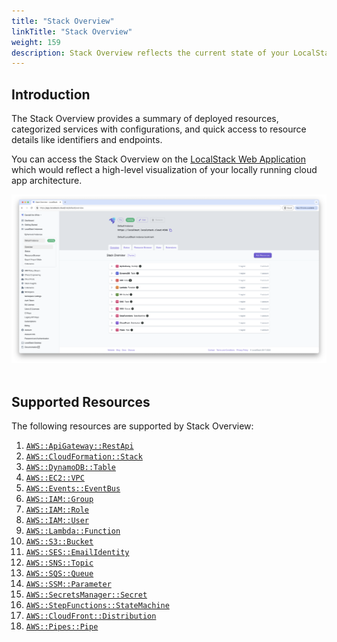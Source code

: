 ```yaml
---
title: "Stack Overview"
linkTitle: "Stack Overview"
weight: 159
description: Stack Overview reflects the current state of your LocalStack environment
---
```


## Introduction

The Stack Overview provides a summary of deployed resources, categorized services with configurations, and quick access to resource details like identifiers and endpoints.

You can access the Stack Overview on the [LocalStack Web Application](https://app.localstack.cloud/inst/default/overview) which would reflect a high-level visualization of your locally running cloud app architecture.

<img src="stack-overview.png" width="900px" alt="Stack Overview">
<br>
<br>

## Supported Resources

The following resources are supported by Stack Overview:

1. [`AWS::ApiGateway::RestApi`](https://docs.aws.amazon.com/AWSCloudFormation/latest/UserGuide/aws-resource-apigateway-restapi.html)
2. [`AWS::CloudFormation::Stack`](https://docs.aws.amazon.com/AWSCloudFormation/latest/UserGuide/aws-resource-cloudformation-stack.html)
3. [`AWS::DynamoDB::Table`](https://docs.aws.amazon.com/AWSCloudFormation/latest/UserGuide/aws-resource-dynamodb-table.html)
4. [`AWS::EC2::VPC`](https://docs.aws.amazon.com/AWSCloudFormation/latest/UserGuide/aws-resource-ec2-vpc.html)
5. [`AWS::Events::EventBus`](https://docs.aws.amazon.com/AWSCloudFormation/latest/UserGuide/aws-resource-events-eventbus.html)
6. [`AWS::IAM::Group`](https://docs.aws.amazon.com/AWSCloudFormation/latest/UserGuide/aws-resource-iam-group.html)
7. [`AWS::IAM::Role`](https://docs.aws.amazon.com/AWSCloudFormation/latest/UserGuide/aws-resource-iam-role.html)
8. [`AWS::IAM::User`](https://docs.aws.amazon.com/AWSCloudFormation/latest/UserGuide/aws-resource-iam-user.html)
9. [`AWS::Lambda::Function`](https://docs.aws.amazon.com/AWSCloudFormation/latest/UserGuide/aws-resource-lambda-function.html)
10. [`AWS::S3::Bucket`](https://docs.aws.amazon.com/AWSCloudFormation/latest/UserGuide/aws-resource-s3-bucket.html)
11. [`AWS::SES::EmailIdentity`](https://docs.aws.amazon.com/AWSCloudFormation/latest/UserGuide/aws-resource-ses-emailidentity.html)
12. [`AWS::SNS::Topic`](https://docs.aws.amazon.com/AWSCloudFormation/latest/UserGuide/aws-resource-sns-topic.html)
13. [`AWS::SQS::Queue`](https://docs.aws.amazon.com/AWSCloudFormation/latest/UserGuide/aws-resource-sqs-queue.html)
14. [`AWS::SSM::Parameter`](https://docs.aws.amazon.com/AWSCloudFormation/latest/UserGuide/aws-resource-ssm-parameter.html)
15. [`AWS::SecretsManager::Secret`](https://docs.aws.amazon.com/AWSCloudFormation/latest/UserGuide/aws-resource-secretsmanager-secret.html)
16. [`AWS::StepFunctions::StateMachine`](https://docs.aws.amazon.com/AWSCloudFormation/latest/UserGuide/aws-resource-stepfunctions-statemachine.html)
17. [`AWS::CloudFront::Distribution`](https://docs.aws.amazon.com/AWSCloudFormation/latest/UserGuide/aws-resource-cloudfront-distribution.html)
18. [`AWS::Pipes::Pipe`](https://docs.aws.amazon.com/AWSCloudFormation/latest/UserGuide/aws-resource-pipes-pipe.html)
